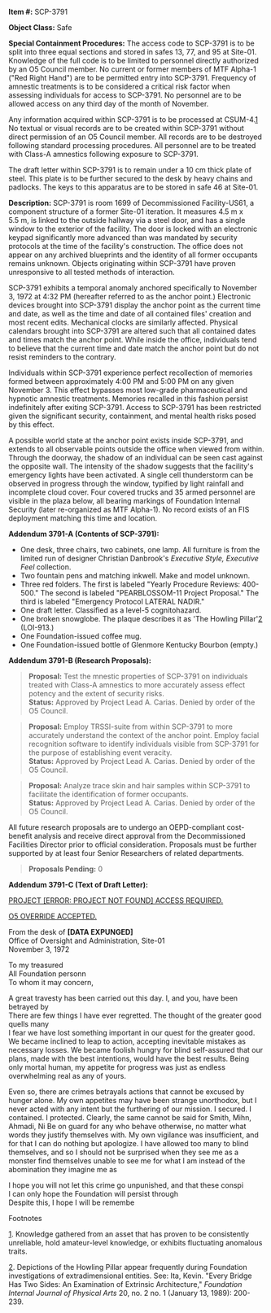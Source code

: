 **Item #:** SCP-3791

**Object Class:** Safe

**Special Containment Procedures:** The access code to SCP-3791 is to be split into three equal sections and stored in safes 13, 77, and 95 at Site-01. Knowledge of the full code is to be limited to personnel directly authorized by an O5 Council member. No current or former members of MTF Alpha-1 ("Red Right Hand") are to be permitted entry into SCP-3791. Frequency of amnestic treatments is to be considered a critical risk factor when assessing individuals for access to SCP-3791. No personnel are to be allowed access on any third day of the month of November.

Any information acquired within SCP-3791 is to be processed at CSUM-4.[1](javascript:;) No textual or visual records are to be created within SCP-3791 without direct permission of an O5 Council member. All records are to be destroyed following standard processing procedures. All personnel are to be treated with Class-A amnestics following exposure to SCP-3791.

The draft letter within SCP-3791 is to remain under a 10 cm thick plate of steel. This plate is to be further secured to the desk by heavy chains and padlocks. The keys to this apparatus are to be stored in safe 46 at Site-01.

**Description:** SCP-3791 is room 1699 of Decommissioned Facility-US61, a component structure of a former Site-01 iteration. It measures 4.5 m x 5.5 m, is linked to the outside hallway via a steel door, and has a single window to the exterior of the facility. The door is locked with an electronic keypad significantly more advanced than was mandated by security protocols at the time of the facility's construction. The office does not appear on any archived blueprints and the identity of all former occupants remains unknown. Objects originating within SCP-3791 have proven unresponsive to all tested methods of interaction.

SCP-3791 exhibits a temporal anomaly anchored specifically to November 3, 1972 at 4:32 PM (hereafter referred to as the anchor point.) Electronic devices brought into SCP-3791 display the anchor point as the current time and date, as well as the time and date of all contained files' creation and most recent edits. Mechanical clocks are similarly affected. Physical calendars brought into SCP-3791 are altered such that all contained dates and times match the anchor point. While inside the office, individuals tend to believe that the current time and date match the anchor point but do not resist reminders to the contrary.

Individuals within SCP-3791 experience perfect recollection of memories formed between approximately 4:00 PM and 5:00 PM on any given November 3. This effect bypasses most low-grade pharmaceutical and hypnotic amnestic treatments. Memories recalled in this fashion persist indefinitely after exiting SCP-3791. Access to SCP-3791 has been restricted given the significant security, containment, and mental health risks posed by this effect.

A possible world state at the anchor point exists inside SCP-3791, and extends to all observable points outside the office when viewed from within. Through the doorway, the shadow of an individual can be seen cast against the opposite wall. The intensity of the shadow suggests that the facility's emergency lights have been activated. A single cell thunderstorm can be observed in progress through the window, typified by light rainfall and incomplete cloud cover. Four covered trucks and 35 armed personnel are visible in the plaza below, all bearing markings of Foundation Internal Security (later re-organized as MTF Alpha-1). No record exists of an FIS deployment matching this time and location.

**Addendum 3791-A (Contents of SCP-3791):**

*   One desk, three chairs, two cabinets, one lamp. All furniture is from the limited run of designer Christian Danbrook's _Executive Style, Executive Feel_ collection.
*   Two fountain pens and matching inkwell. Make and model unknown.
*   Three red folders. The first is labeled "Yearly Procedure Reviews: 400-500." The second is labeled "PEARBLOSSOM-11 Project Proposal." The third is labeled "Emergency Protocol LATERAL NADIR."
*   One draft letter. Classified as a level-5 cognitohazard.
*   One broken snowglobe. The plaque describes it as 'The Howling Pillar'[2](javascript:;) (LOI-913.)
*   One Foundation-issued coffee mug.
*   One Foundation-issued bottle of Glenmore Kentucky Bourbon (empty.)

**Addendum 3791-B (Research Proposals):**

> **Proposal:** Test the mnestic properties of SCP-3791 on individuals treated with Class-A amnestics to more accurately assess effect potency and the extent of security risks.  
> **Status:** Approved by Project Lead A. Carias. Denied by order of the O5 Council.

> **Proposal:** Employ TRSSI-suite from within SCP-3791 to more accurately understand the context of the anchor point. Employ facial recognition software to identify individuals visible from SCP-3791 for the purpose of establishing event veracity.  
> **Status:** Approved by Project Lead A. Carias. Denied by order of the O5 Council.

> **Proposal:** Analyze trace skin and hair samples within SCP-3791 to facilitate the identification of former occupants.  
> **Status:** Approved by Project Lead A. Carias. Denied by order of the O5 Council.

All future research proposals are to undergo an OEPD-compliant cost-benefit analysis and receive direct approval from the Decommissioned Facilities Director prior to official consideration. Proposals must be further supported by at least four Senior Researchers of related departments.

> **Proposals Pending:** 0

**Addendum 3791-C (Text of Draft Letter):**

[PROJECT \[ERROR: PROJECT NOT FOUND\] ACCESS REQUIRED.](javascript:;)

[O5 OVERRIDE ACCEPTED.](javascript:;)

From the desk of **\[DATA EXPUNGED\]**  
Office of Oversight and Administration, Site-01  
November 3, 1972

To my treasured  
All Foundation personn  
To whom it may concern,

A great travesty has been carried out this day. I, and you, have been betrayed by  
There are few things I have ever regretted. The thought of the greater good quells many  
I fear we have lost something important in our quest for the greater good. We became inclined to leap to action, accepting inevitable mistakes as necessary losses. We became foolish hungry for blind self-assured that our plans, made with the best intentions, would have the best results. Being only mortal human, my appetite for progress was just as endless overwhelming real as any of yours.

Even so, there are crimes betrayals actions that cannot be excused by hunger alone. My own appetites may have been strange unorthodox, but I never acted with any intent but the furthering of our mission. I secured. I contained. I protected. Clearly, the same cannot be said for Smith, Mihn, Ahmadi, Ni Be on guard for any who behave otherwise, no matter what words they justify themselves with. My own vigilance was insufficient, and for that I can do nothing but apologize. I have allowed too many to blind themselves, and so I should not be surprised when they see me as a monster find themselves unable to see me for what I am instead of the abomination they imagine me as

I hope you will not let this crime go unpunished, and that these conspi  
I can only hope the Foundation will persist through  
Despite this, I hope I will be remembe

Footnotes

[1](javascript:;). Knowledge gathered from an asset that has proven to be consistently unreliable, hold amateur-level knowledge, or exhibits fluctuating anomalous traits.

[2](javascript:;). Depictions of the Howling Pillar appear frequently during Foundation investigations of extradimensional entities. See: Ita, Kevin. "Every Bridge Has Two Sides: An Examination of Extrinsic Architecture," _Foundation Internal Journal of Physical Arts_ 20, no. 2 no. 1 (January 13, 1989): 200-239.